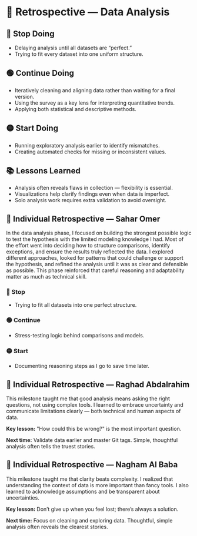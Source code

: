# 📌 Retrospective — Data Analysis

## 🔴 Stop Doing

- Delaying analysis until all datasets are “perfect.”
- Trying to fit every dataset into one uniform structure.

## 🟢 Continue Doing

- Iteratively cleaning and aligning data rather than waiting for a final version.
- Using the survey as a key lens for interpreting quantitative trends.
- Applying both statistical and descriptive methods.

## 🟡 Start Doing

- Running exploratory analysis earlier to identify mismatches.
- Creating automated checks for missing or inconsistent values.

## 📚 Lessons Learned

- Analysis often reveals flaws in collection — flexibility is essential.
- Visualizations help clarify findings even when data is imperfect.
- Solo analysis work requires extra validation to avoid oversight.

## 👤 Individual Retrospective — Sahar Omer

In the data analysis phase, I focused on building the strongest possible logic
to test the hypothesis with the limited modeling knowledge I had. Most of the
effort went into deciding how to structure comparisons, identify exceptions, and
ensure the results truly reflected the data. I explored different approaches,
looked for patterns that could challenge or support the hypothesis, and refined
the analysis until it was as clear and defensible as possible. This phase
reinforced that careful reasoning and adaptability matter as much as technical skill.

### 🔴 Stop

- Trying to fit all datasets into one perfect structure.

### 🟢 Continue

- Stress-testing logic behind comparisons and models.

### 🟡 Start

- Documenting reasoning steps as I go to save time later.

## 👤 Individual Retrospective — Raghad Abdalrahim

This milestone taught me that good analysis means asking the right questions, not
using complex tools. I learned to embrace uncertainty and communicate limitations
clearly — both technical and human aspects of data.  

**Key lesson:** "How could this be wrong?" is the most important question.  

**Next time:** Validate data earlier and master Git tags. Simple, thoughtful
analysis often tells the truest stories.

## 👤 Individual Retrospective — Nagham Al Baba

This milestone taught me that clarity beats complexity. I realized that
understanding the context of data is more important than fancy tools. I also
learned to acknowledge assumptions and be transparent about uncertainties.  

**Key lesson:** Don’t give up when you feel lost; there’s always a solution.  

**Next time:** Focus on cleaning and exploring data. Thoughtful, simple analysis
often reveals the clearest stories.

